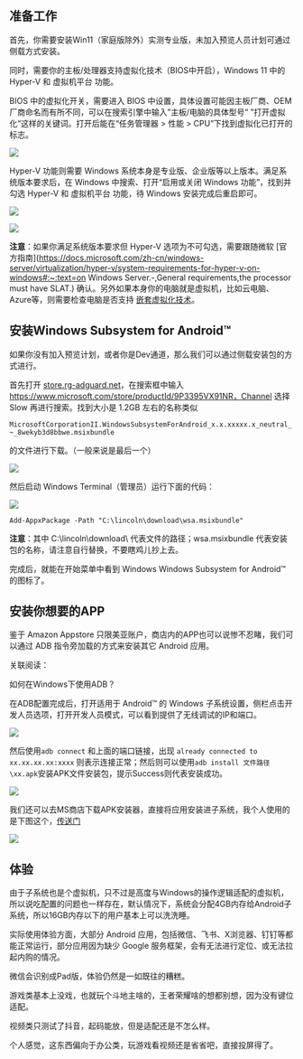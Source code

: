 ## 准备工作

首先，你需要安装Win11（家庭版除外）实测专业版，未加入预览人员计划可通过侧载方式安装。

同时，需要你的主板/处理器支持虚拟化技术（BIOS中开启），Windows 11 中的 Hyper-V 和 虚拟机平台 功能。

BIOS 中的虚拟化开关，需要进入 BIOS 中设置，具体设置可能因主板厂商、OEM 厂商命名而有所不同，可以在搜索引擎中输入”主板/电脑的具体型号“ ”打开虚拟化“这样的关键词。打开后能在“任务管理器 > 性能 > CPU”下找到虚拟化已打开的标志。

![](https://s3jp.blob.core.windows.net/oss/photos/Snipaste_2022-07-10_07-43-13.png)

Hyper-V 功能则需要 Windows 系统本身是专业版、企业版等以上版本。满足系统版本要求后，在 Windows 中搜索、打开“启用或关闭 Windows 功能”，找到并勾选 Hyper-V 和 虚拟机平台 功能，待 Windows 安装完成后重启即可。

![](https://s3jp.blob.core.windows.net/oss/oss/img/Snipaste_2022-07-10_07-51-43.png)

![](https://s3jp.blob.core.windows.net/oss/photos/Snipaste_2022-07-10_07-51-33.png)

**注意**：如果你满足系统版本要求但 Hyper-V 选项为不可勾选，需要跟随微软 [官方指南](https://docs.microsoft.com/zh-cn/windows-server/virtualization/hyper-v/system-requirements-for-hyper-v-on-windows#:~:text=on Windows Server.-,General requirements,the processor must have SLAT.) 确认。另外如果本身你的电脑就是虚拟机，比如云电脑、Azure等，则需要检查电脑是否支持 [嵌套虚拟化技术](https://docs.microsoft.com/zh-cn/virtualization/hyper-v-on-windows/user-guide/nested-virtualization)。

## 安装Windows Subsystem for Android™

如果你没有加入预览计划，或者你是Dev通道，那么我们可以通过侧载安装包的方式进行。

首先打开 [store.rg-adguard.net](https://store.rg-adguard.net/)，在搜索框中输入 https://www.microsoft.com/store/productId/9P3395VX91NR，Channel 选择 Slow 再进行搜索。找到大小是 1.2GB 左右的名称类似

`MicrosoftCorporationII.WindowsSubsystemForAndroid_x.x.xxxxx.x_neutral_~_8wekyb3d8bbwe.msixbundle`

的文件进行下载。（一般来说是最后一个）

![](https://s3jp.blob.core.windows.net/oss/photos/Snipaste_2022-07-10_08-04-23.png)

然后启动 Windows Terminal（管理员）运行下面的代码：

![](https://s3jp.blob.core.windows.net/oss/photos/Snipaste_2022-07-10_08-11-00.png)

`Add-AppxPackage -Path "C:\lincoln\download\wsa.msixbundle"`

**注意**：其中 C:\lincoln\download\ 代表文件的路径；wsa.msixbundle 代表安装包的名称，请注意自行替换，不要瞎鸡儿抄上去。

完成后，就能在开始菜单中看到 Windows Windows Subsystem for Android™ 的图标了。

## 安装你想要的APP

鉴于 Amazon Appstore 只限美亚账户，商店内的APP也可以说惨不忍睹，我们可以通过 ADB 指令旁加载的方式来安装其它 Android 应用。

关联阅读：

如何在Windows下使用ADB？



在ADB配置完成后，打开适用于 Android™ 的 Windows 子系统设置，侧栏点击开发人员选项，打开开发人员模式，可以看到提供了无线调试的IP和端口。

![](https://s3jp.blob.core.windows.net/oss/photos/Snipaste_2022-07-10_08-49-22.png)

然后使用`adb connect` 和上面的端口链接，出现 `already connected to xx.xx.xx.xx:xxxx` 则表示连接正常；然后则可以使用`adb install 文件路径\xx.apk`安装APK文件安装包，提示Success则代表安装成功。

![](https://s3jp.blob.core.windows.net/oss/photos/Snipaste_2022-07-10_09-05-31.png)

我们还可以去MS商店下载APK安装器，直接将应用安装进子系统，我个人使用的是下图这个，[传送门](https://www.microsoft.com/store/productId/9N1TWH0BPJPS)

![](https://s3jp.blob.core.windows.net/oss/photos/Snipaste_2022-07-10_09-32-59.png)

## 体验

由于子系统也是个虚拟机，只不过是高度与Windows的操作逻辑适配的虚拟机，所以说吃配置的问题也一样存在，默认情况下，系统会分配4GB内存给Android子系统，所以16GB内存以下的用户基本上可以洗洗睡。

实际使用体验方面，大部分 Android 应用，包括微信、飞书、X浏览器、钉钉等都能正常运行，部分应用因为缺少 Google 服务框架，会有无法进行定位、或无法拉起内购的情况。

微信会识别成Pad版，体验仍然是一如既往的糟糕。

游戏类基本上没戏，也就玩个斗地主啥的，王者荣耀啥的想都别想，因为没有键位适配。

视频类只测试了抖音，起码能放，但是适配还是不怎么样。

个人感觉，这东西偏向于办公类，玩游戏看视频还是省省吧，直接投屏得了。
